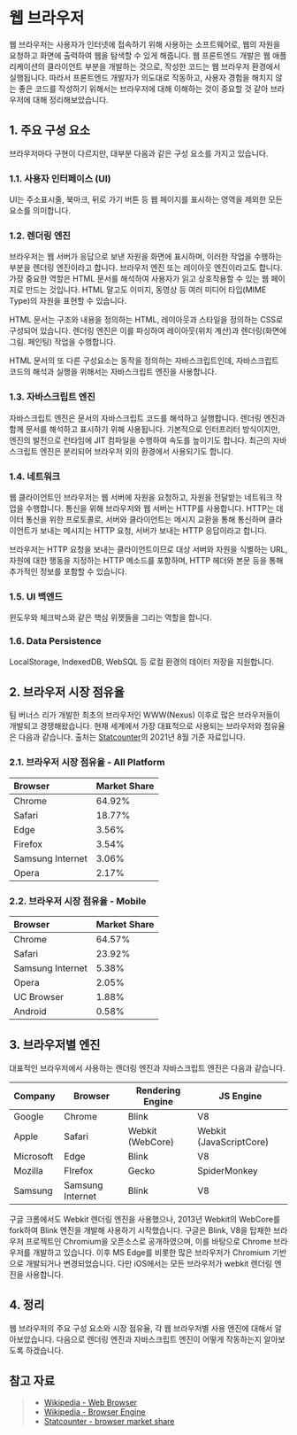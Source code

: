 # 웹 브라우저

웹 브라우저는 사용자가 인터넷에 접속하기 위해 사용하는 소프트웨어로, 웹의 자원을 요청하고 화면에 출력하여 웹을 탐색할 수 있게 해줍니다. 웹 프론트엔드 개발은 웹 애플리케이션의 클라이언트 부분을 개발하는 것으로, 작성한 코드는 웹 브라우저 환경에서 실행됩니다.  따라서 프론트엔드 개발자가 의도대로 작동하고, 사용자 경험을 해치지 않는 좋은 코드를 작성하기 위해서는 브라우저에 대해 이해하는 것이 중요할 것 같아 브라우저에 대해 정리해보았습니다.

## 1. 주요 구성 요소

브라우저마다 구현이 다르지만, 대부분 다음과 같은 구성 요소를 가지고 있습니다.

### 1.1. 사용자 인터페이스 (UI)

UI는 주소표시줄, 북마크, 뒤로 가기 버튼 등 웹 페이지를 표시하는 영역을 제외한 모든 요소를 의미합니다.

### 1.2. 렌더링 엔진

브라우저는 웹 서버가 응답으로 보낸 자원을 화면에 표시하며, 이러한 작업을 수행하는 부분을 렌더링 엔진이라고 합니다. 브라우저 엔진 또는 레이아웃 엔진이라고도 합니다. 가장 중요한 역할은 HTML 문서를 해석하여 사용자가 읽고 상호작용할 수 있는 웹 페이지로 만드는 것입니다. HTML 말고도 이미지, 동영상 등 여러 미디어 타입(MIME Type)의 자원을 표현할 수 있습니다.

HTML 문서는 구조와 내용을 정의하는 HTML, 레이아웃과 스타일을 정의하는 CSS로 구성되어 있습니다. 렌더링 엔진은 이를 파싱하여 레이아웃(위치 계산)과 렌더링(화면에 그림. 페인팅) 작업을 수행합니다.

HTML 문서의 또 다른 구성요소는 동작을 정의하는 자바스크립트인데, 자바스크립트 코드의 해석과 실행을 위해서는 자바스크립트 엔진을 사용합니다.

### 1.3. 자바스크립트 엔진

자바스크립트 엔진은 문서의 자바스크립트 코드를 해석하고 실행합니다. 렌더링 엔진과 함께 문서를 해석하고 표시하기 위해 사용됩니다. 기본적으로 인터프리터 방식이지만, 엔진의 발전으로 런타임에 JIT 컴파일을 수행하여 속도를 높이기도 합니다. 최근의 자바스크립트 엔진은 분리되어 브라우저 외의 환경에서 사용되기도 합니다.

### 1.4. 네트워크

웹 클라이언트인 브라우저는 웹 서버에 자원을 요청하고, 자원을 전달받는 네트워크 작업을 수행합니다. 통신을 위해 브라우저와 웹 서버는 HTTP를 사용합니다. HTTP는 데이터 통신을 위한 프로토콜로, 서버와 클라이언트는 메시지 교환을 통해 통신하며 클라이언트가 보내는 메시지는 HTTP 요청, 서버가 보내는 HTTP 응답이라고 합니다.

브라우저는 HTTP 요청을 보내는 클라이언트이므로 대상 서버와 자원을 식별하는 URL, 자원에 대한 행동을 지정하는 HTTP 메소드를 포함하며, HTTP 헤더와 본문 등을 통해 추가적인 정보를 포함할 수 있습니다.

### 1.5. UI 백엔드

윈도우와 체크박스와 같은 핵심 위젯들을 그리는 역할을 합니다.

### 1.6. Data Persistence

LocalStorage, IndexedDB, WebSQL 등 로컬 환경의 데이터 저장을 지원합니다.



## 2. 브라우저 시장 점유율

팀 버너스 리가 개발한 최초의 브라우저인 WWW(Nexus) 이후로 많은 브라우저들이 개발되고 경쟁해왔습니다. 현재 세계에서 가장 대표적으로 사용되는 브라우저와 점유율은 다음과 같습니다. 출처는 [Statcounter](https://gs.statcounter.com/browser-market-share)의 2021년 8월 기준 자료입니다.

### 2.1. 브라우저 시장 점유율 - All Platform

| Browser          | Market Share |
| :--------------- | ------------ |
| Chrome           | 64.92%       |
| Safari           | 18.77%       |
| Edge             | 3.56%        |
| Firefox          | 3.54%        |
| Samsung Internet | 3.06%        |
| Opera            | 2.17%        |



### 2.2. 브라우저 시장 점유율 - Mobile

| Browser          | Market Share |
| :--------------- | ------------ |
| Chrome           | 64.57%       |
| Safari           | 23.92%       |
| Samsung Internet | 5.38%        |
| Opera            | 2.05%        |
| UC Browser       | 1.88%        |
| Android          | 0.58%        |





## 3. 브라우저별 엔진

대표적인 브라우저에서 사용하는 렌더링 엔진과 자바스크립트 엔진은 다음과 같습니다.

| Company   | Browser          | Rendering Engine | JS Engine               |
| --------- | ---------------- | ---------------- | ----------------------- |
| Google    | Chrome           | Blink            | V8                      |
| Apple     | Safari           | Webkit (WebCore) | Webkit (JavaScriptCore) |
| Microsoft | Edge             | Blink            | V8                      |
| Mozilla   | FIrefox          | Gecko            | SpiderMonkey            |
| Samsung   | Samsung Internet | Blink            | V8                      |

구글 크롬에서도 Webkit 렌더링 엔진을 사용했으나, 2013년 Webkit의 WebCore를 fork하여 Blink  엔진을 개발해 사용하기 시작했습니다. 구글은 Blink, V8을 탑재한 브라우저 프로젝트인 Chromium을 오픈소스로 공개하였으며, 이를 바탕으로 Chrome 브라우저를 개발하고 있습니다. 이후 MS Edge를 비롯한 많은 브라우저가 Chromium 기반으로 개발되거나 변경되었습니다. 다만 iOS에서는 모든 브라우저가 webkit 렌더링 엔진을 사용합니다.



## 4. 정리

웹 브라우저의 주요 구성 요소와 시장 점유율, 각 웹 브라우저별 사용 엔진에 대해서 알아보았습니다. 다음으로 렌더링 엔진과 자바스크립트 엔진이 어떻게 작동하는지 알아보도록 하겠습니다.

## 참고 자료

>- [Wikipedia - Web Browser](https://ko.wikipedia.org/wiki/%EC%9B%B9_%EB%B8%8C%EB%9D%BC%EC%9A%B0%EC%A0%80)
>- [Wikipedia - Browser Engine](https://en.wikipedia.org/wiki/Browser_engine)
>- [Statcounter - browser market share](https://gs.statcounter.com/browser-market-share)